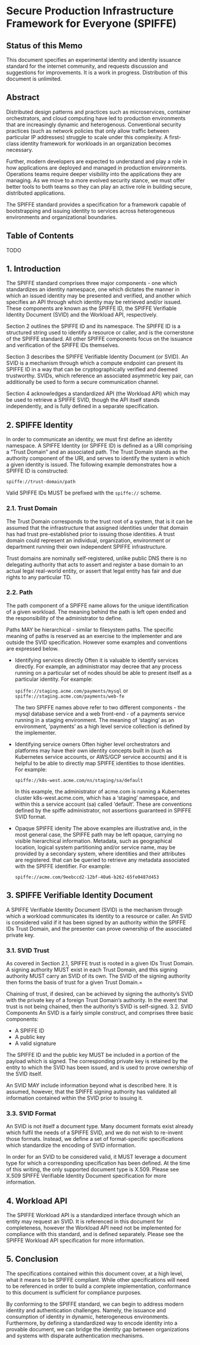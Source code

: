 # Secure Production Infrastructure Framework for Everyone (SPIFFE)

## Status of this Memo
This document specifies an experimental identity and identity issuance standard for the internet community, and requests discussion and suggestions for improvements. It is a work in progress. Distribution of this document is unlimited.

## Abstract
Distributed design patterns and practices such as microservices, container orchestrators, and cloud computing have led to production environments that are increasingly dynamic and heterogenous. Conventional security practices (such as network policies that only allow traffic between particular IP addresses) struggle to scale under this complexity. A first-class identity framework for workloads in an organization becomes necessary.

Further, modern developers are expected to understand and play a role in how applications are deployed and managed in production environments. Operations teams require deeper visibility into the applications they are managing. As we move to a more evolved security stance, we must offer better tools to both teams so they can play an active role in building secure, distributed applications.

The SPIFFE standard provides a specification for a framework capable of bootstrapping          and issuing identity to services across heterogeneous environments and organizational boundaries.

## Table of Contents
TODO

## 1. Introduction
The SPIFFE standard comprises three major components - one which standardizes an identity namespace, one which dictates the manner in which an issued identity may be presented and verified, and another which specifies an API through which identity may be retrieved and/or issued. These components are known as the SPIFFE ID, the SPIFFE Verifiable Identity Document (SVID) and the Workload API, respectively.

Section 2 outlines the SPIFFE ID and its namespace. The SPIFFE ID is a structured string used to identify a resource or caller, and is the cornerstone of the SPIFFE standard. All other SPIFFE components focus on the issuance and verification of the SPIFFE IDs themselves.

Section 3 describes the SPIFFE Verifiable Identity Document (or SVID). An SVID is a mechanism through which a compute endpoint can present its SPIFFE ID in a way that can be cryptographically verified and deemed trustworthy. SVIDs, which reference an associated asymmetric key pair, can additionally be used to form a secure communication channel.

Section 4 acknowledges a standardized API (the Workload API) which may be used to retrieve a SPIFFE SVID, though the API itself stands independently, and is fully defined in a separate specification.

## 2. SPIFFE Identity
In order to communicate an identity, we must first define an identity namespace. A SPIFFE Identity (or SPIFFE ID) is defined as a URI comprising a “Trust Domain” and an associated path. The Trust Domain stands as the authority component of the URI, and serves to identify the system in which a given identity is issued. The following example demonstrates how a SPIFFE ID is constructed:

```spiffe://trust-domain/path```

Valid SPIFFE IDs MUST be prefixed with the `spiffe://` scheme.

### 2.1. Trust Domain
The Trust Domain corresponds to the trust root of a system, that is it can be assumed that the infrastructure that assigned identities under that domain has had trust pre-established prior to issuing those identities. A trust domain could represent an individual, organization, environment or department running their own independent SPIFFE infrastructure.

Trust domains are nominally self-registered, unlike public DNS there is no delegating authority that acts to assert and register a base domain to an actual legal real-world entity, or assert that legal entity has fair and due rights to any particular TD.

### 2.2. Path
The path component of a SPIFFE name allows for the unique identification of a given workload. The meaning behind the path is left open ended and the responsibility of the administrator to define.

Paths MAY be hierarchical - similar to filesystem paths. The specific meaning of paths is reserved as an exercise to the implementer and are outside the SVID specification. However some examples and conventions are expressed below.

* Identifying services directly
  Often it is valuable to identify services directly. For example, an administrator may decree that any process running on a particular set of nodes should be able to present itself as a particular identity. For example:

  ```spiffe://staging.acme.com/payments/mysql```
  or
  ```spiffe://staging.acme.com/payments/web-fe```

  The two SPIFFE names above refer to two different components - the mysql database service and a web front-end - of a payments service running in a staging environment. The meaning of ‘staging’ as an environment, ‘payments’ as a high level service collection is defined by the implementer.

* Identifying service owners
  Often higher level orchestrators and platforms may have their own identity concepts built in (such as Kubernetes service accounts, or AWS/GCP service accounts) and it is helpful to be able to directly map SPIFFE identities to those identities. For example:

  ```spiffe://k8s-west.acme.com/ns/staging/sa/default```

  In this example, the administrator of acme.com is running a Kubernetes cluster k8s-west.acme.com, which has a ‘staging’ namespace, and within this a service account (sa) called ‘default’. These are conventions defined by the spiffe administrator, not assertions guaranteed in SPIFFE SVID format.


* Opaque SPIFFE idenity
  The above examples are illustrative and, in the most general case, the SPIFFE path may be left opaque, carrying no visible hierarchical information. Metadata, such as geographical location, logical system partitioning and/or service name, may be provided by a secondary system, where identities and their attributes are registered. that can be queried to retrieve any metadata associated with the SPIFFE identifier. For example:

  ```spiffe://acme.com/9eebccd2-12bf-40a6-b262-65fe0487d453```

## 3. SPIFFE Verifiable Identity Document
A SPIFFE Verifiable Identity Document (SVID) is the mechanism through which a workload communicates its identity to a resource or caller. An SVID is considered valid if
it has been signed by an authority within the SPIFFE IDs Trust Domain, and the presenter can prove ownership of the associated private key.

### 3.1. SVID Trust
As covered in Section 2.1, SPIFFE trust is rooted in a given IDs Trust Domain. A signing authority MUST exist in each Trust Domain, and this signing authority MUST carry an SVID of its own. The SVID of the signing authority then forms the basis of trust for a given Trust Domain.=

Chaining of trust, if desired, can be achieved by signing the authority’s SVID with the private key of a foreign Trust Domain’s authority. In the event that trust is not being chained, then the authority’s SVID is self-signed.
3.2. SVID Components
An SVID is a fairly simple construct, and comprises three basic components:

* A SPIFFE ID
* A public key
* A valid signature

The SPIFFE ID and the public key MUST be included in a portion of the payload which is signed. The corresponding private key is retained by the entity to which the SVID has been issued, and is used to prove ownership of the SVID itself.

An SVID MAY include information beyond what is described here. It is assumed, however, that the SPIFFE signing authority has validated all information contained within the SVID prior to issuing it.

### 3.3. SVID Format
An SVID is not itself a document type. Many document formats exist already which fulfil the needs of a SPIFFE SVID, and we do not wish to re-invent those formats. Instead, we define a set of format-specific specifications which standardize the encoding of SVID information.

In order for an SVID to be considered valid, it MUST leverage a document type for which a corresponding specification has been defined. At the time of this writing, the only supported document type is X.509. Please see X.509 SPIFFE Verifiable Identity Document specification for more information.

## 4. Workload API
The SPIFFE Workload API is a standardized interface through which an entity may request an SVID. It is referenced in this document for completeness, however the Workload API need not be implemented for compliance with this standard, and is defined separately. Please see the SPIFFE Workload API specification for more information.

## 5. Conclusion
The specifications contained within this document cover, at a high level, what it means to be SPIFFE compliant. While other specifications will need to be referenced in order to build a complete implementation, conformance to this document is sufficient for compliance purposes.

By conforming to the SPIFFE standard, we can begin to address modern identity and authentication challenges. Namely, the issuance and consumption of identity in dynamic, heterogeneous environments. Furthermore, by defining a standardized way to encode identity into a provable document, we can bridge the identity gap between organizations and systems with disparate authentication mechanisms.